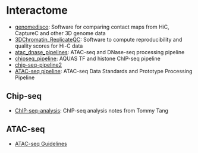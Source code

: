 # Interactome

* [genomedisco](https://github.com/kundajelab/genomedisco): Software for comparing contact maps from HiC, CaptureC and other 3D genome data
* [3DChromatin_ReplicateQC](https://github.com/kundajelab/3DChromatin_ReplicateQC): Software to compute reproducibility and quality scores for Hi-C data
* [atac_dnase_pipelines](https://github.com/kundajelab/atac_dnase_pipelines): ATAC-seq and DNase-seq processing pipeline
* [chipseq_pipeline](https://github.com/kundajelab/chipseq_pipeline): AQUAS TF and histone ChIP-seq pipeline
* [chip-seq-pipeline2](https://github.com/ENCODE-DCC/chip-seq-pipeline2)
* [ATAC-seq pipeline](https://www.encodeproject.org/atac-seq/): ATAC-seq Data Standards and Prototype Processing Pipeline


## Chip-seq

* [ChIP-seq-analysis](https://github.com/crazyhottommy/ChIP-seq-analysis): ChIP-seq analysis notes from Tommy Tang

## ATAC-seq
* [ATAC-seq Guidelines](https://informatics.fas.harvard.edu/atac-seq-guidelines.html)

